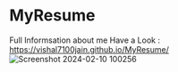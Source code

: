 # MyResume
Full Informsation about me
Have a Look : https://vishal7100jain.github.io/MyResume/
![Screenshot 2024-02-10 100256](https://github.com/Vishal7100jain/MyResume/assets/134675294/5211464b-ec86-4515-8c95-745aae636b78)
